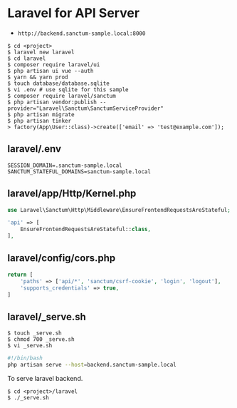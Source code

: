 # Laravel for API Server
- `http://backend.sanctum-sample.local:8000`
```shell
$ cd <project>
$ laravel new laravel
$ cd laravel
$ composer require laravel/ui
$ php artisan ui vue --auth
$ yarn && yarn prod
$ touch database/database.sqlite
$ vi .env # use sqlite for this sample
$ composer require laravel/sanctum
$ php artisan vendor:publish --provider="Laravel\Sanctum\SanctumServiceProvider"
$ php artisan migrate
$ php artisan tinker
> factory(App\User::class)->create(['email' => 'test@example.com']);
```
## laravel/.env
```
SESSION_DOMAIN=.sanctum-sample.local
SANCTUM_STATEFUL_DOMAINS=sanctum-sample.local
```
## laravel/app/Http/Kernel.php
```php
use Laravel\Sanctum\Http\Middleware\EnsureFrontendRequestsAreStateful;

'api' => [
    EnsureFrontendRequestsAreStateful::class,
],
```
## laravel/config/cors.php
```php
return [
    'paths' => ['api/*', 'sanctum/csrf-cookie', 'login', 'logout'],
    'supports_credentials' => true,
]
```
## laravel/_serve.sh
```shell
$ touch _serve.sh
$ chmod 700 _serve.sh
$ vi _serve.sh
```
```bash
#!/bin/bash
php artisan serve --host=backend.sanctum-sample.local
```
To serve laravel backend.
```shell
$ cd <project>/laravel
$ ./_serve.sh
```
